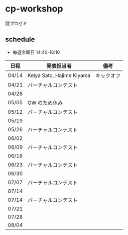 # cp-workshop
競プロゼミ

## schedule
- 毎週金曜日 14:40-16:10

|日程|発表担当者|備考|
|---|---|---|
|04/14|Keiya Sato, Hajime Kiyama|キックオフ|
|04/21|バーチャルコンテスト| |
|04/28|||
|05/05|GW のため休み||
|05/12|バーチャルコンテスト||
|05/19|||
|05/26|バーチャルコンテスト||
|06/02|||
|06/09|バーチャルコンテスト||
|06/16|||
|06/23|バーチャルコンテスト||
|06/30|||
|07/07|バーチャルコンテスト||
|07/14|||
|07/14|バーチャルコンテスト||
|07/21|||
|07/28|||
|08/04|||

